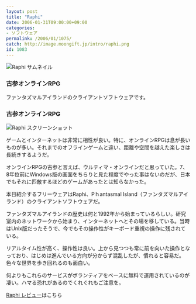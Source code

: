 ```yaml
---
layout: post
title: "Raphi"
date: 2006-01-31T09:00:00+09:00
categories:
- ソフトウェア
permalink: /2006/01/1075/
catch: http://image.moongift.jp/intro/raphi.png
id: 1083
---
```

 ![Raphi サムネイル](http://image.moongift.jp/intro/raphi.t.png "Raphi サムネイル")
  

### 古参オンラインRPG
  
ファンタズマルアイランドのクライアントソフトウェアです。  
<!--more-->  

### 古参オンラインRPG
  

![Raphi スクリーンショット](http://image.moongift.jp/intro/raphi.png "Raphi スクリーンショット")

  

ゲームとインターネットは非常に相性が良い。特に、オンラインRPGは息が長いものが多い。それまでのオフラインゲームと違い、距離や空間を越えた楽しさは長続きするようだ。

  

オンラインRPGの古参と言えば、ウルティマ・オンラインだと思っていた。7、8年位前にWindows版の画面をちらりと見た程度でやった事はないのだが、日本でもそれに匹敵するほどのゲームがあったとは知らなかった。

  

本日紹介するフリーウェアはRaphi、Pｈantasmal Island（ファンタズマルアイランド）のクライアントソフトウェアだ。

  

ファンタズマルアイランドの歴史は何と1992年から始まっているらしい。研究室内のネットワークから始まり、インターネットへとその場を移している。当時はUnix版だったそうで、今でもその操作性がキーボード重視の操作に残されている。

  

リアルタイム性が高く、操作性は良い。上から見つつも常に前を向いた操作となっており、はじめは進んでいる方向が分からず混乱したが、慣れると容易だ。色々な世界を歩き回れるのも面白い。

  

何よりもこれらのサービスがボランティアをベースに無料で運用されているのが凄い。ハマる恐れがあるのでくれぐれもご注意を。

  

[Raphi レビュー](http://fw.moongift.jp/review/i-1093.html)はこちら

